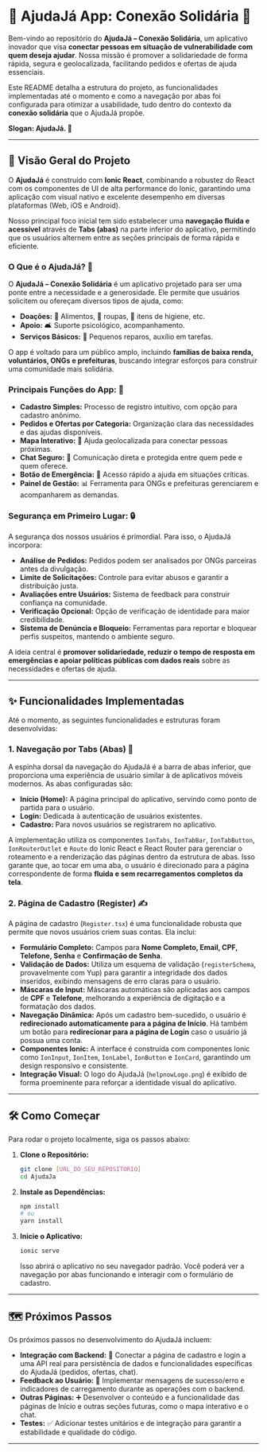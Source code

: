 # 📖 AjudaJá App: Conexão Solidária 🤝

Bem-vindo ao repositório do **AjudaJá – Conexão Solidária**, um aplicativo inovador que visa **conectar pessoas em situação de vulnerabilidade com quem deseja ajudar**. Nossa missão é promover a solidariedade de forma rápida, segura e geolocalizada, facilitando pedidos e ofertas de ajuda essenciais.

Este README detalha a estrutura do projeto, as funcionalidades implementadas até o momento e como a navegação por abas foi configurada para otimizar a usabilidade, tudo dentro do contexto da **conexão solidária** que o AjudaJá propõe.

**Slogan: AjudaJá. 🌟**

---

## 🚀 Visão Geral do Projeto

O **AjudaJá** é construído com **Ionic React**, combinando a robustez do React com os componentes de UI de alta performance do Ionic, garantindo uma aplicação com visual nativo e excelente desempenho em diversas plataformas (Web, iOS e Android).

Nosso principal foco inicial tem sido estabelecer uma **navegação fluida e acessível** através de **Tabs (abas)** na parte inferior do aplicativo, permitindo que os usuários alternem entre as seções principais de forma rápida e eficiente.

### O Que é o AjudaJá? 🤔

O **AjudaJá – Conexão Solidária** é um aplicativo projetado para ser uma ponte entre a necessidade e a generosidade. Ele permite que usuários solicitem ou ofereçam diversos tipos de ajuda, como:

* **Doações:** 🥫 Alimentos, 👕 roupas, 🧼 itens de higiene, etc.
* **Apoio:** 🛋️ Suporte psicológico, acompanhamento.
* **Serviços Básicos:** 🔧 Pequenos reparos, auxílio em tarefas.

O app é voltado para um público amplo, incluindo **famílias de baixa renda, voluntários, ONGs e prefeituras**, buscando integrar esforços para construir uma comunidade mais solidária.

### Principais Funções do App: 📱

* **Cadastro Simples:** Processo de registro intuitivo, com opção para cadastro anônimo.
* **Pedidos e Ofertas por Categoria:** Organização clara das necessidades e das ajudas disponíveis.
* **Mapa Interativo:** 📍 Ajuda geolocalizada para conectar pessoas próximas.
* **Chat Seguro:** 💬 Comunicação direta e protegida entre quem pede e quem oferece.
* **Botão de Emergência:** 🚨 Acesso rápido a ajuda em situações críticas.
* **Painel de Gestão:** 📊 Ferramenta para ONGs e prefeituras gerenciarem e acompanharem as demandas.

### Segurança em Primeiro Lugar: 🔒

A segurança dos nossos usuários é primordial. Para isso, o AjudaJá incorpora:

* **Análise de Pedidos:** Pedidos podem ser analisados por ONGs parceiras antes da divulgação.
* **Limite de Solicitações:** Controle para evitar abusos e garantir a distribuição justa.
* **Avaliações entre Usuários:** Sistema de feedback para construir confiança na comunidade.
* **Verificação Opcional:** Opção de verificação de identidade para maior credibilidade.
* **Sistema de Denúncia e Bloqueio:** Ferramentas para reportar e bloquear perfis suspeitos, mantendo o ambiente seguro.

A ideia central é **promover solidariedade, reduzir o tempo de resposta em emergências e apoiar políticas públicas com dados reais** sobre as necessidades e ofertas de ajuda.

---

## ✨ Funcionalidades Implementadas

Até o momento, as seguintes funcionalidades e estruturas foram desenvolvidas:

### 1. Navegação por Tabs (Abas) 🧭

A espinha dorsal da navegação do AjudaJá é a barra de abas inferior, que proporciona uma experiência de usuário similar à de aplicativos móveis modernos. As abas configuradas são:

* **Início (Home):** A página principal do aplicativo, servindo como ponto de partida para o usuário.
* **Login:** Dedicada à autenticação de usuários existentes.
* **Cadastro:** Para novos usuários se registrarem no aplicativo.

A implementação utiliza os componentes `IonTabs`, `IonTabBar`, `IonTabButton`, `IonRouterOutlet` e `Route` do Ionic React e React Router para gerenciar o roteamento e a renderização das páginas dentro da estrutura de abas. Isso garante que, ao tocar em uma aba, o usuário é direcionado para a página correspondente de forma **fluida e sem recarregamentos completos da tela**.

### 2. Página de Cadastro (Register) ✍️

A página de cadastro (`Register.tsx`) é uma funcionalidade robusta que permite que novos usuários criem suas contas. Ela inclui:

* **Formulário Completo:** Campos para **Nome Completo, Email, CPF, Telefone, Senha** e **Confirmação de Senha**.
* **Validação de Dados:** Utiliza um esquema de validação (`registerSchema`, provavelmente com Yup) para garantir a integridade dos dados inseridos, exibindo mensagens de erro claras para o usuário.
* **Máscaras de Input:** Máscaras automáticas são aplicadas aos campos de **CPF** e **Telefone**, melhorando a experiência de digitação e a formatação dos dados.
* **Navegação Dinâmica:** Após um cadastro bem-sucedido, o usuário é **redirecionado automaticamente para a página de Início**. Há também um botão para **redirecionar para a página de Login** caso o usuário já possua uma conta.
* **Componentes Ionic:** A interface é construída com componentes Ionic como `IonInput`, `IonItem`, `IonLabel`, `IonButton` e `IonCard`, garantindo um design responsivo e consistente.
* **Integração Visual:** O logo do AjudaJá (`helpnowLogo.png`) é exibido de forma proeminente para reforçar a identidade visual do aplicativo.

---

## 🛠️ Como Começar

Para rodar o projeto localmente, siga os passos abaixo:

1.  **Clone o Repositório:**

    ```bash
    git clone [URL_DO_SEU_REPOSITORIO]
    cd AjudaJa
    ```

2.  **Instale as Dependências:**

    ```bash
    npm install
    # ou
    yarn install
    ```

3.  **Inicie o Aplicativo:**

    ```bash
    ionic serve
    ```

    Isso abrirá o aplicativo no seu navegador padrão. Você poderá ver a navegação por abas funcionando e interagir com o formulário de cadastro.

---

## 🗺️ Próximos Passos

Os próximos passos no desenvolvimento do AjudaJá incluem:

* **Integração com Backend:** 🚀 Conectar a página de cadastro e login a uma API real para persistência de dados e funcionalidades específicas do AjudaJá (pedidos, ofertas, chat).
* **Feedback ao Usuário:** 💬 Implementar mensagens de sucesso/erro e indicadores de carregamento durante as operações com o backend.
* **Outras Páginas:** ➕ Desenvolver o conteúdo e a funcionalidade das páginas de Início e outras seções futuras, como o mapa interativo e o chat.
* **Testes:** ✅ Adicionar testes unitários e de integração para garantir a estabilidade e qualidade do código.

---
